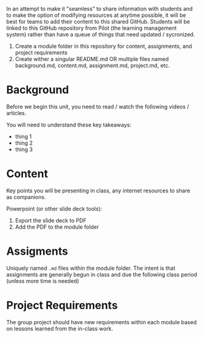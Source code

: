 In an attempt to make it "seamless" to share information with students and to make the option of modifying resources at anytime 
possible, it will be best for teams to add their content to this shared GitHub.  Students will be linked to this GitHub repository 
from Pilot (the learning management system) rather than have a queue of things that need updated / sycronized.

1. Create a module folder in this repository for content, assignments, and project requirements
2. Create wither a singular README.md OR multiple files named background.md, content.md, assignment.md, project.md, etc.

# Background

Before we begin this unit, you need to read / watch the following videos / articles.

You will need to understand these key takeaways:
- thing 1
- thing 2
- thing 3

# Content

Key points you will be presenting in class, any internet resources to share as companions.

Powerpoint (or other slide deck tools):
1. Export the slide deck to PDF
2. Add the PDF to the module folder

# Assigments

Uniquely named `.md` files within the module folder.  The intent is that assignments are generally begun in class and due the following class period (unless more time is needed)

# Project Requirements

The group project should have new requirements within each module based on lessons learned from the in-class work.
